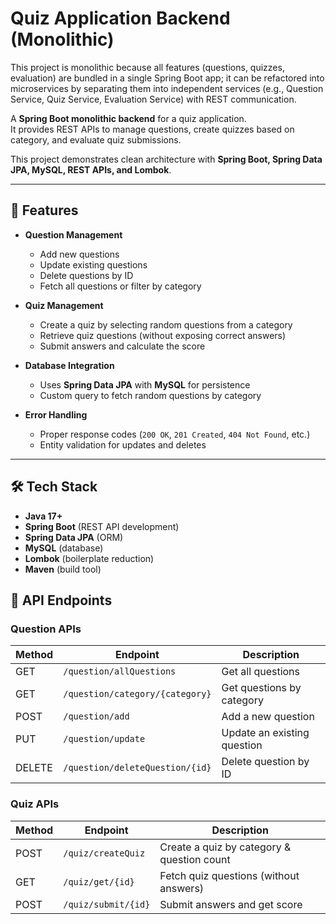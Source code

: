 # Quiz Application Backend (Monolithic)

This project is monolithic because all features (questions, quizzes, evaluation) are bundled in a single Spring Boot app; it can be refactored into microservices by separating them into independent services (e.g., Question Service, Quiz Service, Evaluation Service) with REST communication.

A **Spring Boot monolithic backend** for a quiz application.  
It provides REST APIs to manage questions, create quizzes based on category, and evaluate quiz submissions.  

This project demonstrates clean architecture with **Spring Boot, Spring Data JPA, MySQL, REST APIs, and Lombok**.

---

## 🚀 Features

- **Question Management**
  - Add new questions  
  - Update existing questions  
  - Delete questions by ID  
  - Fetch all questions or filter by category  

- **Quiz Management**
  - Create a quiz by selecting random questions from a category  
  - Retrieve quiz questions (without exposing correct answers)  
  - Submit answers and calculate the score  

- **Database Integration**
  - Uses **Spring Data JPA** with **MySQL** for persistence  
  - Custom query to fetch random questions by category  

- **Error Handling**
  - Proper response codes (`200 OK`, `201 Created`, `404 Not Found`, etc.)  
  - Entity validation for updates and deletes  

---

## 🛠️ Tech Stack

- **Java 17+**  
- **Spring Boot** (REST API development)  
- **Spring Data JPA** (ORM)  
- **MySQL** (database)  
- **Lombok** (boilerplate reduction)  
- **Maven** (build tool)  
## 🔑 API Endpoints

### Question APIs 
| Method | Endpoint                        | Description                     |
|--------|---------------------------------|---------------------------------|
| GET    | `/question/allQuestions`        | Get all questions               |
| GET    | `/question/category/{category}` | Get questions by category       |
| POST   | `/question/add`                 | Add a new question              |
| PUT    | `/question/update`              | Update an existing question     |
| DELETE | `/question/deleteQuestion/{id}` | Delete question by ID           |

### Quiz APIs
| Method | Endpoint             | Description                                |
|--------|----------------------|--------------------------------------------|
| POST   | `/quiz/createQuiz`   | Create a quiz by category & question count |
| GET    | `/quiz/get/{id}`     | Fetch quiz questions (without answers)     |
| POST   | `/quiz/submit/{id}`  | Submit answers and get score               |
